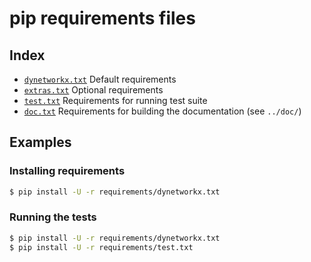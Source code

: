 # pip requirements files

## Index

- [`dynetworkx.txt`](dynetworkx.txt)
  Default requirements
- [`extras.txt`](extras.txt)
  Optional requirements
- [`test.txt`](test.txt)
  Requirements for running test suite
- [`doc.txt`](doc.txt)
  Requirements for building the documentation (see `../doc/`)

## Examples

### Installing requirements

```bash
$ pip install -U -r requirements/dynetworkx.txt
```

### Running the tests

```bash
$ pip install -U -r requirements/dynetworkx.txt
$ pip install -U -r requirements/test.txt
```
